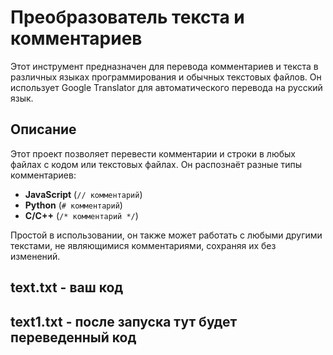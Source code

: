 # Преобразователь текста и комментариев

Этот инструмент предназначен для перевода комментариев и текста в различных языках программирования и обычных текстовых файлов. Он использует Google Translator для автоматического перевода на русский язык.

## Описание

Этот проект позволяет перевести комментарии и строки в любых файлах с кодом или текстовых файлах. Он распознаёт разные типы комментариев:

- **JavaScript** (`// комментарий`)
- **Python** (`# комментарий`)
- **C/C++** (`/* комментарий */`)

Простой в использовании, он также может работать с любыми другими текстами, не являющимися комментариями, сохраняя их без изменений.
## text.txt - ваш код
## text1.txt - после запуска тут будет переведенный код

